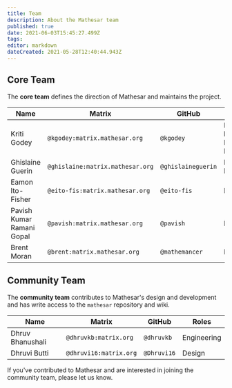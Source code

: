 ```yaml
---
title: Team
description: About the Mathesar team
published: true
date: 2021-06-03T15:45:27.499Z
tags: 
editor: markdown
dateCreated: 2021-05-28T12:40:44.943Z
---
```


## Core Team
The **core team** defines the direction of Mathesar and maintains the project.

| **Name** | **Matrix** | **GitHub** | **Roles** |
|-|-|-|-|
| Kriti Godey | `@kgodey:matrix.mathesar.org` | `@kgodey` | Project lead, Product, Engineering |
| Ghislaine Guerin | `@ghislaine:matrix.mathesar.org` | `@ghislaineguerin` | Product, Design |
| Eamon Ito-Fisher | `@eito-fis:matrix.mathesar.org` | `@eito-fis` | Engineering |
| Pavish Kumar Ramani Gopal | `@pavish:matrix.mathesar.org` | `@pavish` | Engineering |
| Brent Moran | `@brent:matrix.mathesar.org` | `@mathemancer` | Engineering |

## Community Team
The **community team** contributes to Mathesar's design and development and has write access to the `mathesar` repository and wiki.

| **Name** | **Matrix** | **GitHub** | **Roles** |
|-|-|-|-|
| Dhruv Bhanushali | `@dhruvkb:matrix.org` | `@dhruvkb` | Engineering |
| Dhruvi Butti | `@dhruvi16:matrix.org` | `@Dhruvi16` | Design |

 If you've contributed to Mathesar and are interested in joining the community team, please let us know.
 